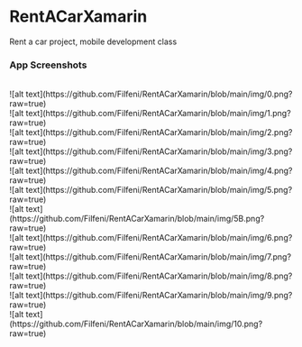 # RentACarXamarin
 Rent a car project, mobile development class
 
### App Screenshots
 <br/>
 ![alt text](https://github.com/Filfeni/RentACarXamarin/blob/main/img/0.png?raw=true)
 <br/>
 ![alt text](https://github.com/Filfeni/RentACarXamarin/blob/main/img/1.png?raw=true)
 <br/>
  ![alt text](https://github.com/Filfeni/RentACarXamarin/blob/main/img/2.png?raw=true)
 <br/>
  ![alt text](https://github.com/Filfeni/RentACarXamarin/blob/main/img/3.png?raw=true)
 <br/>
  ![alt text](https://github.com/Filfeni/RentACarXamarin/blob/main/img/4.png?raw=true)
 <br/>
  ![alt text](https://github.com/Filfeni/RentACarXamarin/blob/main/img/5.png?raw=true)
 <br/>
  ![alt text](https://github.com/Filfeni/RentACarXamarin/blob/main/img/5B.png?raw=true)
 <br/>
  ![alt text](https://github.com/Filfeni/RentACarXamarin/blob/main/img/6.png?raw=true)
 <br/>
  ![alt text](https://github.com/Filfeni/RentACarXamarin/blob/main/img/7.png?raw=true)
 <br/>
  ![alt text](https://github.com/Filfeni/RentACarXamarin/blob/main/img/8.png?raw=true)
 <br/>
  ![alt text](https://github.com/Filfeni/RentACarXamarin/blob/main/img/9.png?raw=true)
 <br/>
  ![alt text](https://github.com/Filfeni/RentACarXamarin/blob/main/img/10.png?raw=true)
 <br/>
